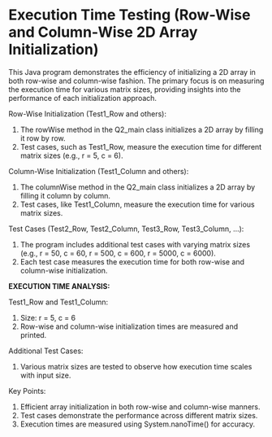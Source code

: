# Execution Time Testing (Row-Wise and Column-Wise 2D Array Initialization)

This Java program demonstrates the efficiency of initializing a 2D array in both row-wise and column-wise fashion. The primary focus is on measuring the execution time for various matrix sizes, providing insights into the performance of each initialization approach.

Row-Wise Initialization (Test1_Row and others):
1) The rowWise method in the Q2_main class initializes a 2D array by filling it row by row.
2) Test cases, such as Test1_Row, measure the execution time for different matrix sizes (e.g., r = 5, c = 6).

Column-Wise Initialization (Test1_Column and others):
1) The columnWise method in the Q2_main class initializes a 2D array by filling it column by column.
2) Test cases, like Test1_Column, measure the execution time for various matrix sizes.

Test Cases (Test2_Row, Test2_Column, Test3_Row, Test3_Column, ...):
1) The program includes additional test cases with varying matrix sizes (e.g., r = 50, c = 60, r = 500, c = 600, r = 5000, c = 6000).
2) Each test case measures the execution time for both row-wise and column-wise initialization.

**EXECUTION TIME ANALYSIS:**

Test1_Row and Test1_Column:
1) Size: r = 5, c = 6
2) Row-wise and column-wise initialization times are measured and printed.

Additional Test Cases:

1) Various matrix sizes are tested to observe how execution time scales with input size.

Key Points:
1) Efficient array initialization in both row-wise and column-wise manners.
2) Test cases demonstrate the performance across different matrix sizes.
3) Execution times are measured using System.nanoTime() for accuracy.
